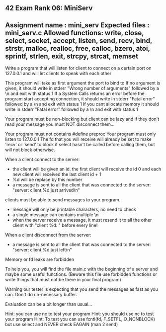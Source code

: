 ## 42 Exam Rank 06: MiniServ
Assignment name  : mini_serv
Expected files   : mini_serv.c
Allowed functions: write, close, select, socket, accept, listen, send, recv, bind, strstr, malloc, realloc, free, calloc, bzero, atoi, sprintf, strlen, exit, strcpy, strcat, memset
--------------------------------------------------------------------------------

Write a program that will listen for client to connect on a certain port on 127.0.0.1 and will let clients to speak with each other

This program will take as first argument the port to bind to
If no argument is given, it should write in stderr "Wrong number of arguments" followed by a \n and exit with status 1
If a System Calls returns an error before the program start accepting connection, it should write in stderr "Fatal error" followed by a \n and exit with status 1
If you cant allocate memory it should write in stderr "Fatal error" followed by a \n and exit with status 1

Your program must be non-blocking but client can be lazy and if they don't read your message you must NOT disconnect them...

Your program must not contains #define preproc
Your program must only listen to 127.0.0.1
The fd that you will receive will already be set to make 'recv' or 'send' to block if select hasn't be called before calling them, but will not block otherwise. 

When a client connect to the server:
- the client will be given an id. the first client will receive the id 0 and each new client will received the last client id + 1
- %d will be replace by this number
- a message is sent to all the client that was connected to the server: "server: client %d just arrived\n"

clients must be able to send messages to your program.
- message will only be printable characters, no need to check
- a single message can contains multiple \n
- when the server receive a message, it must resend it to all the other client with "client %d: " before every line!

When a client disconnect from the server:
- a message is sent to all the client that was connected to the server: "server: client %d just left\n"

Memory or fd leaks are forbidden

To help you, you will find the file main.c with the beginning of a server and maybe some useful functions. (Beware this file use forbidden functions or write things that must not be there in your final program)

Warning our tester is expecting that you send the messages as fast as you can. Don't do un-necessary buffer.

Evaluation can be a bit longer than usual...

Hint: you can use nc to test your program
Hint: you should use nc to test your program
Hint: To test you can use fcntl(fd, F_SETFL, O_NONBLOCK) but use select and NEVER check EAGAIN (man 2 send)
